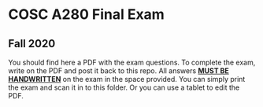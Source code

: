 # COSC A280 Final Exam
## Fall 2020
You should find here a PDF with the exam questions. To complete the exam, write on the PDF and post it back to this repo. All answers <u><b>MUST BE HANDWRITTEN</b></u> on the exam in the space provided. You can simply print the exam and scan it in to this folder. Or you can use a tablet to edit the PDF.
